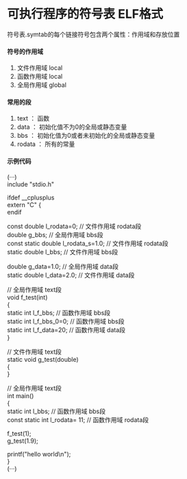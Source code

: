 # 可执行程序的符号表 ELF格式

符号表.symtab的每个链接符号包含两个属性：作用域和存放位置

#### 符号的作用域
1. 文件作用域 local
2. 函数作用域 local
3. 全局作用域 global

#### 常用的段
1. text ： 函数
2. data ： 初始化值不为0的全局或静态变量
3. bbs  ： 初始化值为0或者未初始化的全局或静态变量
4. rodata ： 所有的常量

#### 示例代码
(···)  
include "stdio.h"  

ifdef __cplusplus  
extern "C" {  
endif  

const double l_rodata=0; // 文件作用域 rodata段  
double g_bbs; // 全局作用域 bbs段  
const static double l_rodata_s=1.0; // 文件作用域 rodata段  
static double l_bbs; // 文件作用域 bbs段  

double g_data=1.0; // 全局作用域 data段  
static double l_data=2.0; // 文件作用域 data段

// 全局作用域 text段  
void f_test(int)  
{  
  static int l_f_bbs; // 函数作用域 bbs段  
  static int l_f_bbs_0=0; // 函数作用域 bbs段  
  static int l_f_data=20; // 函数作用域 data段  
}  

// 文件作用域 text段  
static void g_test(double)  
{  
}  

// 全局作用域 text段  
int main()  
{  
  static int l_bbs; // 函数作用域 bbs段  
  const static int l_rodata= 11; // 函数作用域 rodata段  

  f_test(1);  
  g_test(1.9);  

  printf("hello world\n");  
}  
(···)

